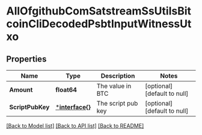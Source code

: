 # AllOfgithubComSatstreamSsUtilsBitcoinCliDecodedPsbtInputWitnessUtxo

## Properties
Name | Type | Description | Notes
------------ | ------------- | ------------- | -------------
**Amount** | **float64** | The value in BTC | [optional] [default to null]
**ScriptPubKey** | [***interface{}**](interface{}.md) | The script pub key | [optional] [default to null]

[[Back to Model list]](../README.md#documentation-for-models) [[Back to API list]](../README.md#documentation-for-api-endpoints) [[Back to README]](../README.md)

